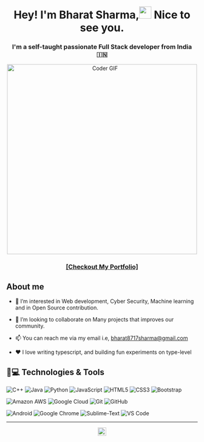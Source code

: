 <h1  align="center" >
Hey! I'm Bharat Sharma,<img src="https://emojis.slackmojis.com/emojis/images/1531849430/4246/blob-sunglasses.gif?1531849430" width="32"/> Nice to see you.</h1>

<h3 align="center">
I'm a self-taught passionate Full Stack developer from India 🇮🇳</h3>
<div align="center">
<img src="https://media.giphy.com/media/SWoSkN6DxTszqIKEqv/giphy.gif" alt="Coder GIF" width="500">
</div>
<h3 align="center">
  <a href="https://bharatsharma19.github.io/Main-Portfolio/" target="_blank">
[Checkout My Portfolio]
  </a>
</h3>

## About me

- 👀 I’m interested in Web development, Cyber Security, Machine learning and in Open Source contribution.

- 💞️ I’m looking to collaborate on Many projects that improves our community.

- 📫 You can reach me via my email i.e, bharat8717sharma@gmail.com

- ❤️ I love writing typescript, and building fun experiments on type-level

## 🚀💻 Technologies & Tools

![C++](https://img.shields.io/badge/-C++-00599C?style=flat-square&logo=c)
![Java](https://img.shields.io/badge/-Java-green)
![Python](https://img.shields.io/badge/-Python-black?style=flat-square&logo=Python)
![JavaScript](https://img.shields.io/badge/-JavaScript-black?style=flat-square&logo=javascript)
![HTML5](https://img.shields.io/badge/-HTML5-E34F26?style=flat-square&logo=html5&logoColor=white)
![CSS3](https://img.shields.io/badge/-CSS3-1572B6?style=flat-square&logo=css3)
![Bootstrap](https://img.shields.io/badge/-Bootstrap-563D7C?style=flat-square&logo=bootstrap)

![Amazon AWS](https://img.shields.io/badge/Amazon%20AWS-232F3E?style=flat-square&logo=amazon-aws)
![Google Cloud](https://img.shields.io/badge/Google%20Cloud-black?style=flat-square&logo=google-cloud)
![Git](https://img.shields.io/badge/-Git-black?style=flat-square&logo=git)
![GitHub](https://img.shields.io/badge/-GitHub-181717?style=flat-square&logo=github)

![Android](https://img.shields.io/badge/Android-05150C?style=flat-square&logo=android)
![Google Chrome](https://img.shields.io/badge/Chrome-black?style=flat-square&logo=google-chrome)
![Sublime-Text](https://img.shields.io/badge/-Sublime%20Text-black?style=flat-square&logo=Sublime-Text)
![VS Code](https://img.shields.io/badge/-VS%20Code-007ACC?style=flat-square&logo=visual-studio-code)

---

<p align=center>
<img height="22" src="https://komarev.com/ghpvc/?username=Bharatsharma19" alt="Bharatsharma19"/>
<a href="https://github.com/Bharatsharma19">
</a>
</p>
